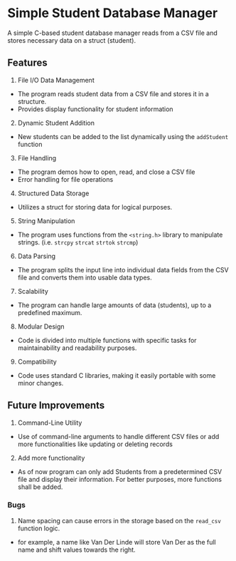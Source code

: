 # Simple Student Database Manager

A simple C-based student database manager reads from a CSV file and stores necessary data on a struct (student).

## Features
1. File I/O Data Management
  - The program reads student data from a CSV file and stores it in a structure.
  - Provides display functionality for student information

2. Dynamic Student Addition
  - New students can be added to the list dynamically using the `addStudent` function

3. File Handling
  - The program demos how to open, read, and close a CSV file
  - Error handling for file operations

4. Structured Data Storage
  - Utilizes a struct for storing data for logical purposes.

5. String Manipulation
  - The program uses functions from the `<string.h>` library to manipulate strings. (i.e. `strcpy` `strcat` `strtok` `strcmp`)

6. Data Parsing
  - The program splits the input line into individual data fields from the CSV file and converts them into usable data types.

7. Scalability
  - The program can handle large amounts of data (students), up to a predefined maximum.

8. Modular Design
  - Code is divided into multiple functions with specific tasks for maintainability and readability purposes.

9. Compatibility
  - Code uses standard C libraries, making it easily portable with some minor changes.

## Future Improvements

1. Command-Line Utility
  - Use of command-line arguments to handle different CSV files or add more functionalities like updating or deleting records

2. Add more functionality 
  - As of now program can only add Students from a predetermined CSV file and display their information. For better purposes, more functions shall be added.

### Bugs

1. Name spacing can cause errors in the storage based on the `read_csv` function logic.
  - for example, a name like Van Der Linde will store Van Der as the full name and shift values towards the right.
